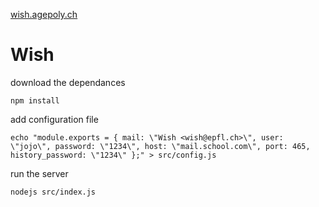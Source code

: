 [wish.agepoly.ch](https://wish.agepoly.ch/)

# Wish

download the dependances

    npm install

add configuration file

    echo "module.exports = { mail: \"Wish <wish@epfl.ch>\", user: \"jojo\", password: \"1234\", host: \"mail.school.com\", port: 465, history_password: \"1234\" };" > src/config.js

run the server

    nodejs src/index.js
